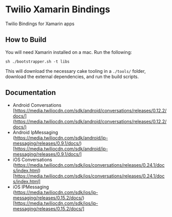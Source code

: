 # Twilio Xamarin Bindings

Twilio Bindings for Xamarin apps

## How to Build

You will need Xamarin installed on a mac.  Run the following:

```
sh ./bootstrapper.sh -t libs
```

This will download the necessary cake tooling in a `./tools/` folder, download the external dependencies, and run the build scripts.

## Documentation

*   Android Conversations       
    [https://media.twiliocdn.com/sdk/android/conversations/releases/0.12.2/docs/](https://media.twiliocdn.com/sdk/android/conversations/releases/0.12.2/docs/)      
*   Android IpMessaging         
    (https://media.twiliocdn.com/sdk/android/ip-messaging/releases/0.9.1/docs/)[https://media.twiliocdn.com/sdk/android/ip-messaging/releases/0.9.1/docs/]        
*   iOS Conversations       
    (https://media.twiliocdn.com/sdk/ios/conversations/releases/0.24.1/docs/index.html)[https://media.twiliocdn.com/sdk/ios/conversations/releases/0.24.1/docs/index.html]        
*   iOS IPMessaging         
    (https://media.twiliocdn.com/sdk/ios/ip-messaging/releases/0.15.2/docs/)[https://media.twiliocdn.com/sdk/ios/ip-messaging/releases/0.15.2/docs/]        

